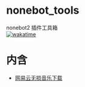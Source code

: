 # nonebot_tools
nonebot2 插件工具箱  
[![wakatime](https://wakatime.com/badge/github/kitUIN/nonebot_tools.svg)](https://wakatime.com/badge/github/kitUIN/nonebot_tools)
# 内含
- [网易云无损音乐下载](https://github.com/kitUIN/nonebot_tools/tree/master/nonebot_tools/nonebot-plugin-ncm)  
